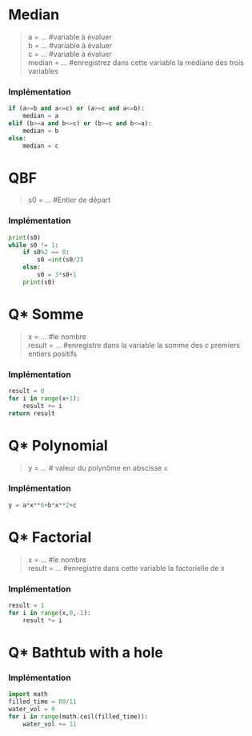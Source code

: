 # Median

> a = ... #variable à évaluer  
> b = ... #variable à évaluer  
> c = ... #variable à évaluer  
> median = ... #enregistrez dans cette variable la médiane des trois variables  

### Implémentation
```python
if (a>=b and a<=c) or (a>=c and a<=b):
    median = a
elif (b>=a and b<=c) or (b>=c and b<=a):
    median = b
else:
    median = c
```



# QBF
> s0 = ...    #Entier de départ

### Implémentation
```python
print(s0)
while s0 != 1:
    if s0%2 == 0:
        s0 =int(s0/2)
    else:
        s0 = 3*s0+1
    print(s0)
```



# Q* Somme

> x = ... #le nombre  
> result = ... #enregistre dans la variable la somme des c premiers entiers positifs

### Implémentation
```python
result = 0
for i in range(x+1):
    result += i
return result
```



# Q* Polynomial
> y = ...  # valeur du polynôme en abscisse `x`
### Implémentation
```python
y = a*x**6+b*x**2+c
```



# Q* Factorial
> x = ... #le nombre  
> result = ... #enregistre dans cette variable la factorielle de x
### Implémentation
```python
result = 1
for i in range(x,0,-1):
    result *= i
```

# Q* Bathtub with a hole 
### Implémentation
```python
import math
filled_time = 80/11
water_vol = 0
for i in range(math.ceil(filled_time)):
    water_vol += 11
```
